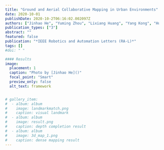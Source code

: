 ```yaml
---
title: "Ground and Aerial Collaborative Mapping in Urban Environments"
date: 2020-10-01
publishDate: 2020-10-2T06:16:02.002097Z
authors: ["Jinhao He", "Yuming Zhou", "Lixiang Huang", "Yang Kong", "Hui Cheng"]
publication_types: ["3"]
abstract: ""
featured: false
publication: "*IEEE Robotics and Automation Letters (RA-L)*"
tags: []
#doi: " "

#### Results
image:
  placement: 1
  caption: "Photo by [Jinhao He]()"
  focal_point: "Smart"
  preview_only: false
  alt_text: framework


# gallery_item:
#  - album: album
#    image: landmarkmatch.png
#    caption: visual landmark
#  - album: album
#    image: result.png
#    caption: depth completion result
#  - album: album
#    image: 3d_map_1.png
#    caption: dense mapping result
---
```


<!-- {{< gallery album="album" >}} -->
<!-- {{< video src="IROS18_1068_VI_fi.mp4" controls="yes" >}} -->
